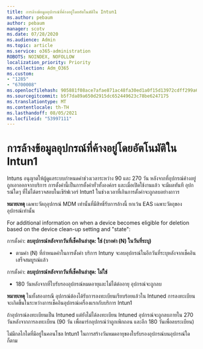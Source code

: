 ```yaml
---
title: การล้างข้อมูลอุปกรณ์ที่ค้างอยู่โดยอัตโนมัติใน Intun1
ms.author: pebaum
author: pebaum
manager: scotv
ms.date: 07/28/2020
ms.audience: Admin
ms.topic: article
ms.service: o365-administration
ROBOTS: NOINDEX, NOFOLLOW
localization_priority: Priority
ms.collection: Adm_O365
ms.custom:
- "1285"
- "6700008"
ms.openlocfilehash: 905881f08ace7afae871ac48fa30ed1a0f15d13972cdff299a6694ca2eafc9cc
ms.sourcegitcommit: b5f7da89a650d2915dc652449623c78be6247175
ms.translationtype: MT
ms.contentlocale: th-TH
ms.lasthandoff: 08/05/2021
ms.locfileid: "53997111"
---
```

# <a name="automatic-cleanup-of-stale-devices-in-intune"></a>การล้างข้อมูลอุปกรณ์ที่ค้างอยู่โดยอัตโนมัติใน Intun1

Intuns อนุญาตให้ผู้ดูแลระบบกําหนดค่าช่วงเวลาระหว่าง 90 และ 270 วัน หลังจากที่อุปกรณ์ค้างอยู่ถูกเอาออกจากบริการ การตั้งค่านี้เป็นการตั้งค่าทั่วทั้งองค์กร และเมื่อเปิดใช้งานแล้ว จะมีผลทันที อุปกรณ์ใดๆ ที่ไม่ได้ตรวจสอบในเซิร์ฟเวอร์ Intun1 ในช่วงเวลาที่เกินการตั้งค่าจะถูกลบอย่างถาวร

**หมายเหตุ** เฉพาะวัตถุอุปกรณ์ MDM เท่านั้นที่มีสิทธิ์รับการล้างนี้ ยกเว้น EAS เฉพาะวัตถุของอุปกรณ์เท่านั้น

For additional information on when a device becomes eligible for deletion based on the device clean-up setting and "state":

การตั้งค่า: **ลบอุปกรณ์หลังจากวันที่เช็คอินล่าสุด: ใช่ (บางค่า (N) ในวันที่ระบุ)**

- ตามค่า (N) ที่กําหนดค่าในการตั้งค่า บริการ Intuny จะลบอุปกรณ์ในอีกวันที่ระบุหลังจากเช็คอินเสร็จสมบูรณ์แล้ว

การตั้งค่า:  **ลบอุปกรณ์หลังจากวันที่เช็คอินล่าสุด: ไม่ใช่**

- 180 วันหลังจากที่ใบรับรองอุปกรณ์หมดอายุและไม่ได้ต่ออายุ อุปกรณ์จะถูกลบ

**หมายเหตุ** ในทั้งสองกรณี อุปกรณ์ต้องได้รับการลงทะเบียนเรียบร้อยแล้วใน Intuned การลงทะเบียนจะเกิดขึ้นในระหว่างการเช็คอินอุปกรณ์เครื่องแรกกับบริการ Intun1

ถ้าอุปกรณ์ลงทะเบียนเป็น Intuned แต่ยังไม่ได้ลงทะเบียน Intuned อุปกรณ์จะถูกลบภายใน 270 วันหลังจากการลงทะเบียน (90 วัน เพื่อมาร์กอุปกรณ์ว่าถูกเพิกถอน และอีก 180 วันเพื่อลบระเบียน)

ไม่มีกลไกใดที่มีอยู่ในคอนโซล Intun1 ในการสร้างวันหมดอายุของใบรับรองอุปกรณ์บนอุปกรณ์ใดก็ตาม